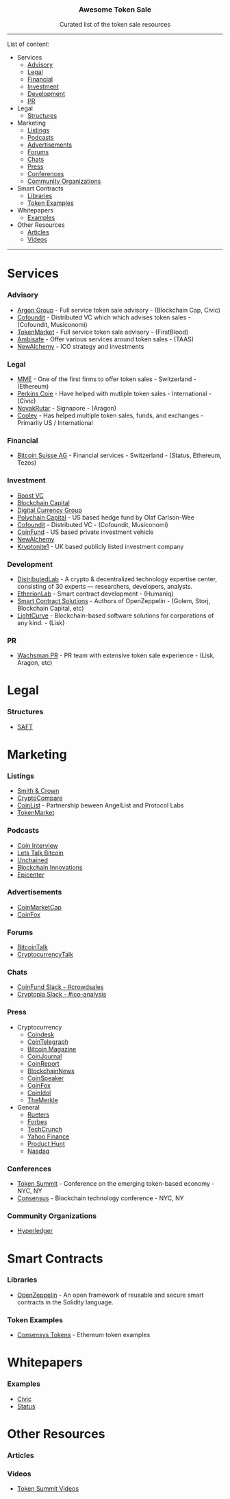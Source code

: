 <h3 align="center">Awesome Token Sale<!-- Serve Confidently. --></h3>
<p align="center">Curated list of the token sale resources</p>

---

List of content:
* Services
  * [Advisory](#advisory)   
  * [Legal](#legal)
  * [Financial](#financial)
  * [Investment](#investment)
  * [Development](#development)
  * [PR](#pr)
* Legal
  * [Structures](#structures)
* Marketing
  * [Listings](#listings)
  * [Podcasts](#podcasts)
  * [Advertisements](#advertisements)
  * [Forums](#forums)
  * [Chats](#chats)
  * [Press](#press)
  * [Conferences](#conferences)
  * [Community Organizations](#community-organizations)
* Smart Contracts
  * [Libraries](#libraries)
  * [Token Examples](#token-examples)
* Whitepapers
  * [Examples](#examples)
* Other Resources
  * [Articles](#articles)
  * [Videos](#videos)

---

# Services

### Advisory
* [Argon Group](https://argongroup.com/) - Full service token sale advisory - (Blockchain Cap, Civic)
* [Cofoundit](https://cofound.it/en/) - Distributed VC which which advises token sales - (Cofoundit, Musiconomi)
* [TokenMarket](https://tokenmarket.net/ico-professional-services) - Full service token sale advisory - (FirstBlood)
* [Ambisafe](https://www.ambisafe.co/services/) - Offer various services around token sales - (TAAS)
* [NewAlchemy](https://newalchemy.io/strategy/) - ICO strategy and investments 


### Legal
* [MME](http://www.mme.ch/) - One of the first firms to offer token sales - Switzerland - (Ethereum)
* [Perkins Coie](https://www.perkinscoie.com/en/index.html) - Have helped with mutliple token sales - International - (Civic)
* [NovakRutar](http://www.novakrutar.si/en/) - Signapore - (Aragon)
* [Cooley](https://www.cooley.com/) - Has helped multiple token sales, funds, and exchanges - Primarily US / International

### Financial
* [Bitcoin Suisse AG](https://www.bitcoinsuisse.ch/ico/) - Financial services - Switzerland - (Status, Ethereum, Tezos)

### Investment
* [Boost VC](https://www.boost.vc/)
* [Blockchain Capital](http://blockchain.capital/)
* [Digital Currency Group](http://dcg.co/)
* [Polychain Capital](http://polychain.capital/) - US based hedge fund by Olaf Carlson-Wee
* [Cofoundit](https://cofound.it/en/) - Distributed VC - (Cofoundit, Musiconomi)
* [CoinFund](https://coinfund.io/) - US based private investment vehicle
* [NewAlchemy](https://newalchemy.io/investment)
* [Kryptonite1](https://www.kryptonite1.co/) - UK based publicly listed investment company

### Development
* [DistributedLab](https://distributedlab.com/) - A crypto & decentralized technology expertise center, consisting of 30 experts — researchers, developers, analysts.
* [EtherionLab](https://etherionlab.com/) - Smart contract development - (Humaniq)
* [Smart Contract Solutions](https://smartcontractsolutions.com/) - Authors of OpenZeppelin - (Golem, Storj, Blockchain Capital, etc)
* [LightCurve](http://www.lightcurve.io/) - Blockchain-based software solutions for corporations of any kind. - (Lisk)

### PR
* [Wachsman PR](http://wachsmanpr.com/) - PR team with extensive token sale experience - (Lisk, Aragon, etc)

# Legal

### Structures
* [SAFT](https://coinlist.co/about/help/saft)

# Marketing

### Listings
* [Smith & Crown](https://www.smithandcrown.com)
* [CryptoCompare](https://www.cryptocompare.com/)
* [CoinList](https://coinlist.co/) - Partnership beween AngelList and Protocol Labs
* [TokenMarket](https://tokenmarket.net/)

### Podcasts
* [Coin Interview](https://www.youtube.com/channel/UCOu5mkF_NczLQzICINvzr9w)
* [Lets Talk Bitcoin](https://letstalkbitcoin.com/)
* [Unchained](https://itunes.apple.com/us/podcast/unchained-big-ideas-from-worlds-blockchain-cryptocurrency/id1123922160?mt=2&i=1000384504169)
* [Blockchain Innovations](https://itunes.apple.com/us/podcast/blockchain-innovation-interviewing-brightest-minds/id1238906492?mt=2)
* [Epicenter](https://www.youtube.com/channel/UCh-0T48JrvvmKDX41aWB_Vg)

### Advertisements
* [CoinMarketCap](https://coinmarketcap.com/)
* [CoinFox](http://www.coinfox.info/)

### Forums
* [BitcoinTalk](https://bitcointalk.org)
* [CryptocurrencyTalk](https://cryptocurrencytalk.com)

### Chats
* [CoinFund Slack - #crowdsales](https://coinfund.io/)
* [Cryptopia Slack - #ico-analysis](https://cryptocopia.herokuapp.com/)

### Press
* Cryptocurrency
  * [Coindesk](http://www.coindesk.com/)
  * [CoinTelegraph](https://cointelegraph.com/)
  * [Bitcoin Magazine](https://bitcoinmagazine.com/)
  * [CoinJournal](https://coinjournal.net/)
  * [CoinReport](https://coinreport.net/)
  * [BlockchainNews](http://www.the-blockchain.com/)
  * [CoinSpeaker](http://www.coinspeaker.com/)
  * [CoinFox](http://www.coinfox.info/)
  * [CoinIdol](https://coinidol.com/)
  * [TheMerkle](https://themerkle.com/)
* General
  * [Rueters](http://www.reuters.com/)
  * [Forbes](https://www.forbes.com)
  * [TechCrunch](https://techcrunch.com/)
  * [Yahoo Finance](https://finance.yahoo.com/)
  * [Product Hunt](https://www.producthunt.com/)
  * [Nasdaq](http://www.nasdaq.com/)

### Conferences
* [Token Summit](http://tokensummit.com/) - Conference on the emerging token-based economy - NYC, NY
* [Consensus](http://www.coindesk.com/events/consensus-2017/) - Blockchain technology conference - NYC, NY

### Community Organizations
* [Hyperledger](https://www.hyperledger.org/)

# Smart Contracts

### Libraries
* [OpenZeppelin](https://openzeppelin.org/) - An open framework of reusable and secure smart contracts in the Solidity language.

### Token Examples
* [Consensys Tokens](https://github.com/ConsenSys/Tokens) - Ethereum token examples

# Whitepapers

### Examples
* [Civic](https://tokensale.civic.com/static/images/landing/CivicTokenSaleWhitePaper.pdf)
* [Status](https://status.im/whitepaper.pdf)

# Other Resources

### Articles

### Videos
* [Token Summit Videos](https://www.youtube.com/channel/UClKay1eOR8D825wY5PBYFUA)

